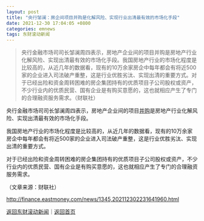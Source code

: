 ```yaml
---
layout: post
title: "央行邹澜：房企间项目并购是化解风险、实现行业出清最有效的市场化手段"
date: 2021-12-30 17:04:05 +0800
categories: emnews
tags: 东财滚动新闻
---
```

> 央行金融市场司司长邹澜周四表示，房地产企业间的项目并购是房地产行业化解风险、实现出清最有效的市场化手段。我国房地产行业的市场化程度是比较高的，从近几年的数据看，现有的10万余家房企中每年都会有将近500家的企业进入司法破产重整，这是行业优胜劣汰、实现出清的重要方式。对于已经出险和资金周转困难的房企集团持有的优质项目子公司股权或资产，不少行业内的优质民营、国有企业是有购买意愿的，这也就相应产生了专门的合理融资服务需求。（财联社）

<p>央行金融市场司司长邹澜周四表示，房地产企业间的项目<span id="Info.3270"><a href="http://data.eastmoney.com/bgcz/" class="infokey">并购</a></span>是房地产行业化解风险、实现出清最有效的市场化手段。</p>
 <p>我国房地产行业的市场化程度是比较高的，从近几年的数据看，现有的10万余家房企中每年都会有将近500家的企业进入司法破产重整，这是行业优胜劣汰、实现出清的重要方式。</p>
 <p>对于已经出险和资金周转困难的房企集团持有的优质项目子公司股权或资产，不少行业内的优质民营、国有企业是有购买意愿的，这也就相应产生了专门的合理融资服务需求。</p><p class="em_media">（文章来源：财联社）</p>

<http://finance.eastmoney.com/news/1345,202112302231641960.html>

[返回东财滚动新闻](//finews.withounder.com/emnews/)｜[返回首页](//finews.withounder.com/)